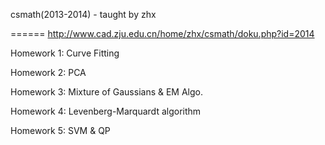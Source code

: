 csmath(2013-2014) - taught by zhx 

======
http://www.cad.zju.edu.cn/home/zhx/csmath/doku.php?id=2014


Homework 1: Curve Fitting

Homework 2: PCA

Homework 3: Mixture of Gaussians & EM Algo.

Homework 4: Levenberg-Marquardt algorithm

Homework 5: SVM & QP

